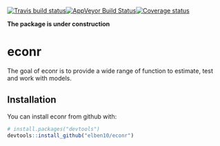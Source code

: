 [![Travis build status](https://travis-ci.org/elben10/econr.svg?branch=master)](https://travis-ci.org/elben10/econr)[![AppVeyor Build Status](https://ci.appveyor.com/api/projects/status/github/elben10/econr?branch=master&svg=true)](https://ci.appveyor.com/project/elben10/econr)[![Coverage status](https://codecov.io/gh/elben10/econr/branch/master/graph/badge.svg)](https://codecov.io/github/elben10/econr?branch=master)

__The package is under construction__

# econr

The goal of econr is to provide a wide range of function to estimate, test and work with models.

## Installation

You can install econr from github with:


``` r
# install.packages("devtools")
devtools::install_github("elben10/econr")
```

